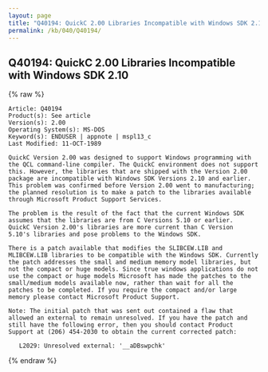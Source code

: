 ```yaml
---
layout: page
title: "Q40194: QuickC 2.00 Libraries Incompatible with Windows SDK 2.10"
permalink: /kb/040/Q40194/
---
```


## Q40194: QuickC 2.00 Libraries Incompatible with Windows SDK 2.10

{% raw %}

	Article: Q40194
	Product(s): See article
	Version(s): 2.00
	Operating System(s): MS-DOS
	Keyword(s): ENDUSER | appnote | mspl13_c
	Last Modified: 11-OCT-1989
	
	QuickC Version 2.00 was designed to support Windows programming with
	the QCL command-line compiler. The QuickC environment does not support
	this. However, the libraries that are shipped with the Version 2.00
	package are incompatible with Windows SDK Versions 2.10 and earlier.
	This problem was confirmed before Version 2.00 went to manufacturing;
	the planned resolution is to make a patch to the libraries available
	through Microsoft Product Support Services.
	
	The problem is the result of the fact that the current Windows SDK
	assumes that the libraries are from C Versions 5.10 or earlier.
	QuickC Version 2.00's libraries are more current than C Version
	5.10's libraries and pose problems to the Windows SDK.
	
	There is a patch available that modifies the SLIBCEW.LIB and
	MLIBCEW.LIB libraries to be compatible with the Windows SDK. Currently
	the patch addresses the small and medium memory model libraries, but
	not the compact or huge models. Since true windows applications do not
	use the compact or huge models Microsoft has made the patches to the
	small/medium models available now, rather than wait for all the
	patches to be completed. If you require the compact and/or large
	memory please contact Microsoft Product Support.
	
	Note: The initial patch that was sent out contained a flaw that
	allowed an external to remain unresolved. If you have the patch and
	still have the following error, then you should contact Product
	Support at (206) 454-2030 to obtain the current corrected patch:
	
	   L2029: Unresolved external: '__aDBswpchk'

{% endraw %}
